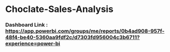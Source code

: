 # Choclate-Sales-Analysis


### Dashboard Link : https://app.powerbi.com/groups/me/reports/0b4ad908-957f-48f4-be40-5360aa9fdf2c/d7303fd956004c3b6711?experience=power-bi
